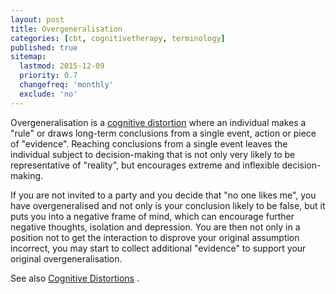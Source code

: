 ```yaml
---
layout: post
title: Overgeneralisation 
categories: [cbt, cognitivetherapy, terminology]
published: true
sitemap:
  lastmod: 2015-12-09
  priority: 0.7
  changefreq: 'monthly'
  exclude: 'no'
---
```


<span class="highlight">Overgeneralisation</span> is a <a href="/cognitive-distortions/" title="Cognitive Distortion">cognitive distortion</a> where an individual makes a "rule" or draws long-term conclusions from a single event, action or piece of "evidence". Reaching conclusions from a single event leaves the individual subject to decision-making that is not only very likely to be representative of "reality", but encourages extreme and inflexible decision-making.

If you are not invited to a party and you decide that "no one likes me", you have overgeneralised and not only is your conclusion likely to be false, but it puts you into a negative frame of mind, which can encourage further negative thoughts, isolation and depression. You are then not only in a position not to get the interaction to disprove your original assumption incorrect, you may start to collect additional "evidence" to support your original overgeneralisation.

See also <a href="/cognitive-distortions/" title="Cognitive Distortions">Cognitive Distortions</a> .
